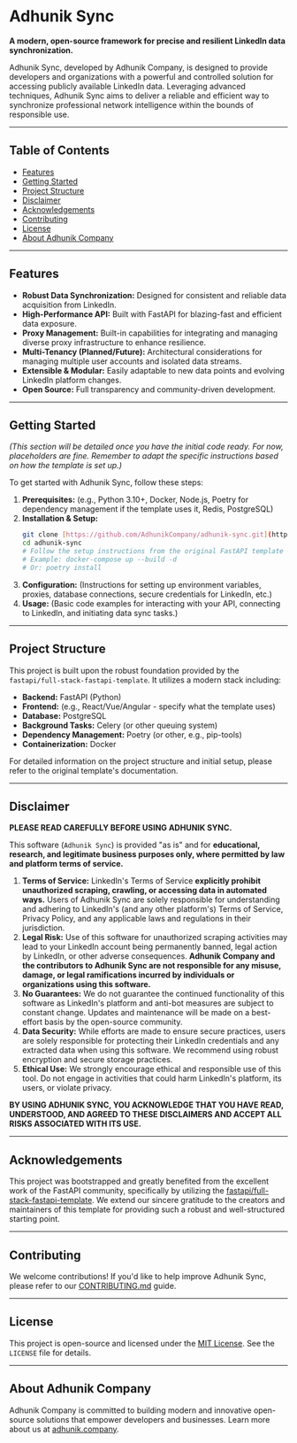 # Adhunik Sync

**A modern, open-source framework for precise and resilient LinkedIn data synchronization.**

Adhunik Sync, developed by Adhunik Company, is designed to provide developers and organizations with a powerful and controlled solution for accessing publicly available LinkedIn data. Leveraging advanced techniques, Adhunik Sync aims to deliver a reliable and efficient way to synchronize professional network intelligence within the bounds of responsible use.

---

## **Table of Contents**

* [Features](#features)
* [Getting Started](#getting-started)
* [Project Structure](#project-structure)
* [Disclaimer](#disclaimer)
* [Acknowledgements](#acknowledgements)
* [Contributing](#contributing)
* [License](#license)
* [About Adhunik Company](#about-adhunik-company)

---

## **Features**

* **Robust Data Synchronization:** Designed for consistent and reliable data acquisition from LinkedIn.
* **High-Performance API:** Built with FastAPI for blazing-fast and efficient data exposure.
* **Proxy Management:** Built-in capabilities for integrating and managing diverse proxy infrastructure to enhance resilience.
* **Multi-Tenancy (Planned/Future):** Architectural considerations for managing multiple user accounts and isolated data streams.
* **Extensible & Modular:** Easily adaptable to new data points and evolving LinkedIn platform changes.
* **Open Source:** Full transparency and community-driven development.

---

## **Getting Started**

*(This section will be detailed once you have the initial code ready. For now, placeholders are fine. Remember to adapt the specific instructions based on how the template is set up.)*

To get started with Adhunik Sync, follow these steps:

1.  **Prerequisites:** (e.g., Python 3.10+, Docker, Node.js, Poetry for dependency management if the template uses it, Redis, PostgreSQL)
2.  **Installation & Setup:**
    ```bash
    git clone [https://github.com/AdhunikCompany/adhunik-sync.git](https://github.com/AdhunikCompany/adhunik-sync.git)
    cd adhunik-sync
    # Follow the setup instructions from the original FastAPI template
    # Example: docker-compose up --build -d
    # Or: poetry install
    ```
3.  **Configuration:** (Instructions for setting up environment variables, proxies, database connections, secure credentials for LinkedIn, etc.)
4.  **Usage:** (Basic code examples for interacting with your API, connecting to LinkedIn, and initiating data sync tasks.)

---

## **Project Structure**

This project is built upon the robust foundation provided by the `fastapi/full-stack-fastapi-template`. It utilizes a modern stack including:

* **Backend:** FastAPI (Python)
* **Frontend:** (e.g., React/Vue/Angular - specify what the template uses)
* **Database:** PostgreSQL
* **Background Tasks:** Celery (or other queuing system)
* **Dependency Management:** Poetry (or other, e.g., pip-tools)
* **Containerization:** Docker

For detailed information on the project structure and initial setup, please refer to the original template's documentation.

---

## **Disclaimer**

**PLEASE READ CAREFULLY BEFORE USING ADHUNIK SYNC.**

This software (`Adhunik Sync`) is provided "as is" and for **educational, research, and legitimate business purposes only, where permitted by law and platform terms of service.**

1.  **Terms of Service:** LinkedIn's Terms of Service **explicitly prohibit unauthorized scraping, crawling, or accessing data in automated ways.** Users of Adhunik Sync are solely responsible for understanding and adhering to LinkedIn's (and any other platform's) Terms of Service, Privacy Policy, and any applicable laws and regulations in their jurisdiction.
2.  **Legal Risk:** Use of this software for unauthorized scraping activities may lead to your LinkedIn account being permanently banned, legal action by LinkedIn, or other adverse consequences. **Adhunik Company and the contributors to Adhunik Sync are not responsible for any misuse, damage, or legal ramifications incurred by individuals or organizations using this software.**
3.  **No Guarantees:** We do not guarantee the continued functionality of this software as LinkedIn's platform and anti-bot measures are subject to constant change. Updates and maintenance will be made on a best-effort basis by the open-source community.
4.  **Data Security:** While efforts are made to ensure secure practices, users are solely responsible for protecting their LinkedIn credentials and any extracted data when using this software. We recommend using robust encryption and secure storage practices.
5.  **Ethical Use:** We strongly encourage ethical and responsible use of this tool. Do not engage in activities that could harm LinkedIn's platform, its users, or violate privacy.

**BY USING ADHUNIK SYNC, YOU ACKNOWLEDGE THAT YOU HAVE READ, UNDERSTOOD, AND AGREED TO THESE DISCLAIMERS AND ACCEPT ALL RISKS ASSOCIATED WITH ITS USE.**

---

## **Acknowledgements**

This project was bootstrapped and greatly benefited from the excellent work of the FastAPI community, specifically by utilizing the [fastapi/full-stack-fastapi-template](https://github.com/fastapi/full-stack-fastapi-template). We extend our sincere gratitude to the creators and maintainers of this template for providing such a robust and well-structured starting point.

---

## **Contributing**

We welcome contributions! If you'd like to help improve Adhunik Sync, please refer to our [CONTRIBUTING.md](CONTRIBUTING.md) guide.

---

## **License**

This project is open-source and licensed under the [MIT License](LICENSE). See the `LICENSE` file for details.

---

## **About Adhunik Company**

Adhunik Company is committed to building modern and innovative open-source solutions that empower developers and businesses. Learn more about us at [adhunik.company](https://www.adhunik.company).